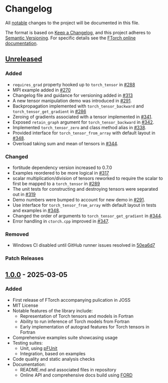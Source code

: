 # Changelog

All [notable](https://cambridge-iccs.github.io/FTorch/page/developer.html#versioning-and-changelog)
changes to the project will be documented in this file.

The format is based on [Keep a Changelog](https://keepachangelog.com/en/1.1.0/),
and this project adheres to [Semantic Versioning](https://semver.org/spec/v2.0.0.html).
For specific details see the [FTorch online documentation](https://cambridge-iccs.github.io/FTorch/page/developer.html#versioning-and-changelog).

## [Unreleased](https://github.com/Cambridge-ICCS/FTorch/compare/v1.0.0...HEAD)

### Added

- `requires_grad` property hooked up to `torch_tensor` in [#288](https://github.com/Cambridge-ICCS/FTorch/pull/288)
- MPI example added in [#270](https://github.com/Cambridge-ICCS/FTorch/pull/270)
- Changelog file and guidance for versioning added in [#313](https://github.com/Cambridge-ICCS/FTorch/pull/313)
- A new tensor manipulation demo was introduced in [#291](https://github.com/Cambridge-ICCS/FTorch/pull/291).
- Backpropagation implemented with `torch_tensor_backward` and
  `torch_tensor_get_gradient` in [#286](https://github.com/Cambridge-ICCS/FTorch/pull/286)
- Zeroing of gradients associated with a tensor implemented in
  [#341](https://github.com/Cambridge-ICCS/FTorch/pull/341).
- Exposed `retain_graph` argument for `torch_tensor_backward` in
  [#342](https://github.com/Cambridge-ICCS/FTorch/pull/342).
- Implemented `torch_tensor_zero` and class method alias in
  [#338](https://github.com/Cambridge-ICCS/FTorch/pull/338).
- Provided interface for `torch_tensor_from_array` with default layout in
  [#348](https://github.com/Cambridge-ICCS/FTorch/pull/348).
- Overload taking sum and mean of tensors in
  [#344](https://github.com/Cambridge-ICCS/FTorch/pull/344).

### Changed

- fortitude dependency version increased to 0.7.0
- Examples reordered to be more logical in [#317](https://github.com/Cambridge-ICCS/FTorch/pull/317)
- scalar multiplication/division of tensors reworked to require the scalar to first be mapped to a `torch_tensor` in [#289](https://github.com/Cambridge-ICCS/FTorch/pull/289)
- The unit tests for constructing and destroying tensors were separated out in
  [#319](https://github.com/Cambridge-ICCS/FTorch/pull/319)
- Demo numbers were bumped to account for new demo in
  [#291](https://github.com/Cambridge-ICCS/FTorch/pull/291).
- Use interface for `torch_tensor_from_array` with default layout in tests and
  examples in [#348](https://github.com/Cambridge-ICCS/FTorch/pull/348).
- Changed the order of arguments to `torch_tensor_get_gradient` in
  [#344](https://github.com/Cambridge-ICCS/FTorch/pull/344).
- Error handling in `ctorch.cpp` improved in [#347](https://github.com/Cambridge-ICCS/FTorch/pull/347).

### Removed

- Windows CI disabled until GitHub runner issues resolved in [50ea6d7](https://github.com/Cambridge-ICCS/FTorch/commit/50ea6d78d79ebe638ebe597e745c015549f12a61)

### Patch Releases


## [1.0.0](https://github.com/Cambridge-ICCS/FTorch/releases/tag/v1.0.0) - 2025-03-05

### Added

- First release of FTorch accompanying pulication in JOSS
- MIT License
- Notable features of the library include:
  - Representation of Torch tensors and models in Fortran
  - Ability to run inference of Torch models from Fortran
  - Early implementation of autograd features for Torch tensors in Fortran
- Comprehensive examples suite showcasing usage
- Testing suites:
  - Unit, using [pFUnit](https://github.com/Goddard-Fortran-Ecosystem/pFUnit)
  - Integration, based on examples
- Code quality and static analysis checks
- Documentation:
  - README.md and associated files in repository
  - Online API and comprehensive docs build using [FORD](https://forddocs.readthedocs.io/)
